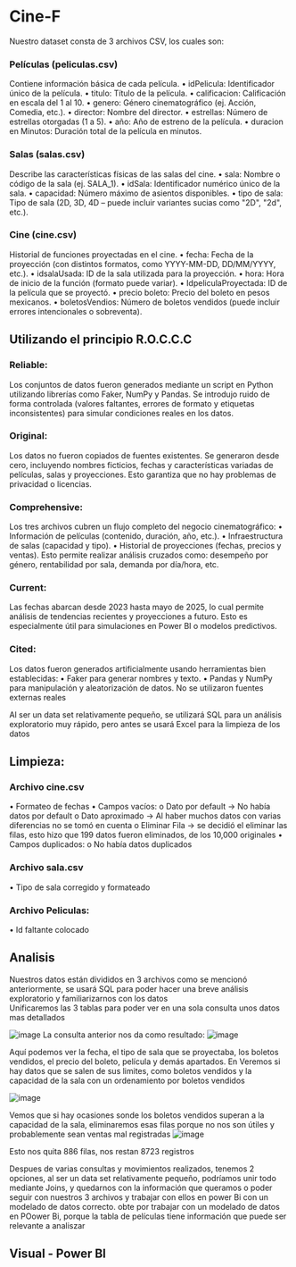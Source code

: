 # Cine-F
Nuestro dataset consta de 3 archivos CSV, los cuales son:
 ### Películas (peliculas.csv)
Contiene información básica de cada película.
•	idPelicula: Identificador único de la película.
•	titulo: Título de la película.
•	calificacion: Calificación en escala del 1 al 10.
•	genero: Género cinematográfico (ej. Acción, Comedia, etc.).
•	director: Nombre del director.
•	estrellas: Número de estrellas otorgadas (1 a 5).
•	año: Año de estreno de la película.
•	duracion en Minutos: Duración total de la película en minutos.
### Salas (salas.csv)
Describe las características físicas de las salas del cine.
•	sala: Nombre o código de la sala (ej. SALA_1).
•	idSala: Identificador numérico único de la sala.
•	capacidad: Número máximo de asientos disponibles.
•	tipo de sala: Tipo de sala (2D, 3D, 4D – puede incluir variantes sucias como "2D", "2d", etc.).

### Cine (cine.csv)
Historial de funciones proyectadas en el cine.
•	fecha: Fecha de la proyección (con distintos formatos, como YYYY-MM-DD, DD/MM/YYYY, etc.).
•	idsalaUsada: ID de la sala utilizada para la proyección.
•	hora: Hora de inicio de la función (formato puede variar).
•	IdpeliculaProyectada: ID de la película que se proyectó.
•	precio boleto: Precio del boleto en pesos mexicanos.
•	boletosVendios: Número de boletos vendidos (puede incluir errores intencionales o sobreventa).


## Utilizando el principio R.O.C.C.C
### Reliable:
Los conjuntos de datos fueron generados mediante un script en Python utilizando librerías como Faker, NumPy y Pandas. Se introdujo ruido de forma controlada (valores faltantes, errores de formato y etiquetas inconsistentes) para simular condiciones reales en los datos.
### Original: 
Los datos no fueron copiados de fuentes existentes. Se generaron desde cero, incluyendo nombres ficticios, fechas y características variadas de películas, salas y proyecciones. Esto garantiza que no hay problemas de privacidad o licencias.
### Comprehensive:
Los tres archivos cubren un flujo completo del negocio cinematográfico:
•	Información de películas (contenido, duración, año, etc.).
•	Infraestructura de salas (capacidad y tipo).
•	Historial de proyecciones (fechas, precios y ventas).
Esto permite realizar análisis cruzados como: desempeño por género, rentabilidad por sala, demanda por día/hora, etc.
### Current: 
Las fechas abarcan desde 2023 hasta mayo de 2025, lo cual permite análisis de tendencias recientes y proyecciones a futuro. Esto es especialmente útil para simulaciones en Power BI o modelos predictivos.
### Cited:
Los datos fueron generados artificialmente usando herramientas bien establecidas:
•	Faker para generar nombres y texto.
•	Pandas y NumPy para manipulación y aleatorización de datos.
No se utilizaron fuentes externas reales

Al ser un data set relativamente pequeño, se utilizará SQL para un análisis exploratorio muy rápido, pero antes se usará Excel para la limpieza de los datos

## Limpieza:
### Archivo cine.csv
•	Formateo de fechas
•	Campos vacíos:
o	Dato por default -> No había datos por default
o	Dato aproximado -> Al haber muchos datos con varias diferencias no se tomó en cuenta 
o	Eliminar Fila -> se decidió el eliminar las filas, esto hizo que 199 datos fueron eliminados, de los 10,000 originales
•	Campos duplicados:
o	 No había datos duplicados
### Archivo sala.csv
•	Tipo de sala corregido y formateado  
### Archivo Peliculas:
•	Id faltante colocado

## Analisis
Nuestros datos están divididos en 3 archivos como se mencionó anteriormente, se usará SQL para poder hacer una breve análisis exploratorio y familiarizarnos con los datos	
Unificaremos las 3 tablas para poder ver en una sola consulta unos datos mas detallados

![image](https://github.com/user-attachments/assets/7c02a780-ff22-4495-88ef-c03a43babe2a)
La consulta anterior nos da como resultado:
![image](https://github.com/user-attachments/assets/ecc75ec2-ee5e-46f1-8fcd-959c24e3683d)

Aquí podemos ver la fecha, el tipo de sala que se proyectaba, los boletos vendidos, el precio del boleto, película y demás apartados.
En Veremos si hay datos que se salen de sus limites, como boletos vendidos y la capacidad de la sala con un ordenamiento por boletos vendidos

 ![image](https://github.com/user-attachments/assets/a4424da8-524d-4555-9558-3045361cf77d)

Vemos que si hay ocasiones sonde los boletos vendidos superan a la capacidad de la sala, 
eliminaremos esas filas porque no nos son útiles	y probablemente sean ventas mal registradas
 ![image](https://github.com/user-attachments/assets/3ead897f-9703-40cd-a233-5ff9a8a36475)
 
Esto nos quita 886 filas, nos restan 8723 registros 

Despues de varias consultas y movimientos realizados, tenemos 2 opciones, al ser un data set relativamente pequeño, podríamos unir todo mediante Joins, y quedarnos con la información que queramos o poder seguir con nuestros 3 archivos y trabajar con ellos en power Bi con un modelado de datos correcto.
obte por trabajar con un modelado de datos en POower Bi, porque la tabla de películas tiene información que puede ser relevante a analiszar

## Visual - Power BI
